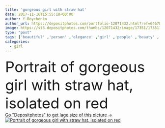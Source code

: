 ```yaml
---
title: 'gorgeous girl with straw hat'
date: 2017-11-16T15:55:18+00:00
author: Y-Boychenko
author_url: https://depositphotos.com/portfolio-12071432.html?ref=64678756
image: https://st3.depositphotos.com/thumbs/12071432/image/17351/173511386/api_thumb_450.jpg?forcejpeg=true
type: "post"
tags: ['beautiful' ,'person' ,'elegance' ,'girl' ,'people' ,'beauty' ,'model' ,'portrait' ,'style' ,'fashion' ,'accessory' ,'elegant' ,'stylish' ,'trendy' ,'blonde' ,'vogue' ,'alone' ,'attractive' ,'gorgeous' ,'fashionable' ,'modeling' ,'styling' ,'boater' ,'Studio Shot' ,'red clothes' ,'young adult' ,'Straw Hat' ,'isolated on red' ,'Fashion Shoot' ,'caucasian woman' ]
categories: 
  - girl
---
```

<div aling="center">
            <font size="60"> Portrait of gorgeous girl with straw hat, isolated on red</font>   
</div>
<div>
    <a href='https://st3.depositphotos.com/thumbs/12071432/image/17351/173511386/api_thumb_450.jpg?forcejpeg=true?ref=64678756' target=_blank > Go "Depositphotos" to get lage size of this picture ->
        <img href='https://st3.depositphotos.com/thumbs/12071432/image/17351/173511386/api_thumb_450.jpg?forcejpeg=true?ref=64678756' src='https://st3.depositphotos.com/12071432/17351/i/950/depositphotos_173511386-stock-photo-gorgeous-girl-with-straw-hat.jpg?forcejpeg=true' alt='Portrait of gorgeous girl with straw hat, isolated on red' >
    </a>
</div>
